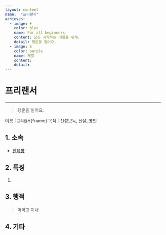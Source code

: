 ```yaml
---
layout: content
name:  "프리랜서"
achieves:
  - image: ♣
    color: blue
    name: For all beginners
    content: 모든 시작하는 이들을 위해.
    detail: 행운을 빌어요.
  - image: $
    color: purple
    name: 재벌
    content:
    detail:
---
```

# 프리랜서
---
>  행운을 빌어요.

이름 | `프리랜서`[^name]
목적 | 신성모독, 신살, 봉인

## 1. 소속

- [천혜향](../../member/hyehyang/index.html)

## 2. 특징

1.


## 3. 행적
  > 머하고 지내


## 4. 기타
